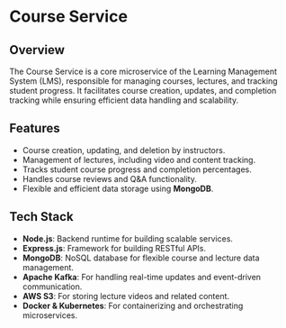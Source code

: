 # Course Service

## Overview  
The Course Service is a core microservice of the Learning Management System (LMS), responsible for managing courses, lectures, and tracking student progress. It facilitates course creation, updates, and completion tracking while ensuring efficient data handling and scalability.

## Features  
- Course creation, updating, and deletion by instructors.  
- Management of lectures, including video and content tracking.  
- Tracks student course progress and completion percentages.  
- Handles course reviews and Q&A functionality.  
- Flexible and efficient data storage using **MongoDB**.

## Tech Stack  
- **Node.js**: Backend runtime for building scalable services.  
- **Express.js**: Framework for building RESTful APIs.  
- **MongoDB**: NoSQL database for flexible course and lecture data management.  
- **Apache Kafka**: For handling real-time updates and event-driven communication.  
- **AWS S3**: For storing lecture videos and related content.  
- **Docker & Kubernetes**: For containerizing and orchestrating microservices.